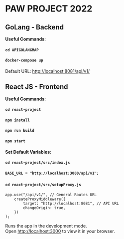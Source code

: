 # PAW PROJECT 2022

## GoLang - Backend

**Useful Commands:**
#### `cd APIGOLANGMAP`
#### `docker-compose up`

Default URL: [http://localhost:8081/api/v1/](http://localhost:8081/api/v1/)

## React JS - Frontend

**Useful Commands:**

#### `cd react-project`
#### `npm install`
#### `npm run build`
#### `npm start`

**Set Default Variables:**

#### `cd react-project/src/index.js`
#### `BASE_URL = "http://localhost:3000/api/v1";`
###
#### `cd react-project/src/setupProxy.js`
    app.use("/api/v1/", // General Routes URL
        createProxyMiddleware({
            target: "http://localhost:8081", // API URL
            changeOrigin: true,
        })
    );

Runs the app in the development mode.\
Open [http://localhost:3000](http://localhost:3000) to view it in your browser.
